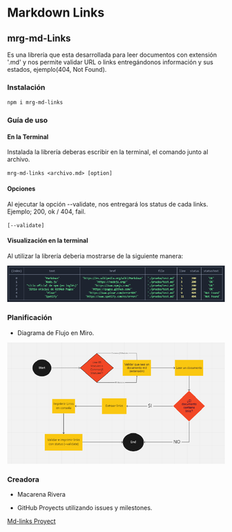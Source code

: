 # Markdown Links

## mrg-md-Links
Es una librería que esta desarrollada para leer documentos con extensión '.md' y nos permite validar URL o links entregándonos información y sus estados, ejemplo(404, Not Found). 

### Instalación
```sh
npm i mrg-md-links
```

### Guía de uso

#### En la Terminal
Instalada la librería deberas escribir en la terminal, el comando junto al archivo.

`mrg-md-links <archivo.md> [option]`

#### Opciones
Al ejecutar la opción --validate, nos entregará los status de cada links. 
Ejemplo; 200, ok / 404, fail.

`[--validate] `

#### Visualización en la terminal
Al utilizar la librería deberia mostrarse de la siguiente manera:

![ejemplo](imagenes/ejemplo.png)

### Planificación

 * Diagrama de Flujo en Miro. 

![diagrama de flujo](imagenes/diagramadeflujo.png)

### Creadora

* Macarena Rivera


* GitHub Proyects utilizando issues y milestones. 

[Md-links Proyect](https://github.com/MacarenaRivera/SCL018-md-links/projects/1)
